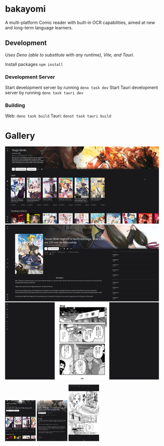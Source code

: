 # bakayomi
A multi-platform Comic reader with built-in OCR capabilities, aimed at new and long-term language learners.

## Development
_Uses Deno (able to substitute with any runtime), Vite, and Tauri._

Install packages
`npm install`

### Development Server
Start development server by running `deno task dev`
Start Tauri development server by running `deno task tauri dev`

### Building
Web: `deno task build`
Tauri: `denot task tauri build`

# Gallery
![Home Page Wide](./screenshots/home_wide.jpg)
![Series Page Wide](./screenshots/series_wide.jpg)
![Reader Wide](./screenshots/read_wide.jpg)

<img src="./screenshots/home_thin.jpg" width="100">
<img src="./screenshots/series_thin.jpg" width="100">
<img src="./screenshots/read_thin.jpg" width="100">
